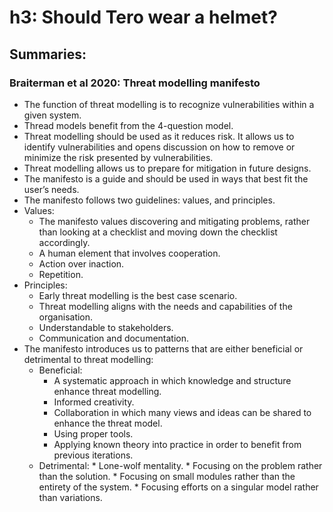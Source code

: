 # h3: Should Tero wear a helmet?
## Summaries:
### Braiterman et al 2020: Threat modelling manifesto
*	The function of threat modelling is to recognize vulnerabilities within a given system.
*	Thread models benefit from the 4-question model.
*	Threat modelling should be used as it reduces risk. It allows us to identify vulnerabilities and opens discussion on how to remove or minimize the risk presented by vulnerabilities.
*	Threat modelling allows us to prepare for mitigation in future designs.
*	The manifesto is a guide and should be used in ways that best fit the user’s needs.
*	The manifesto follows two guidelines: values, and principles.
*	Values:
    *	The manifesto values discovering and mitigating problems, rather than looking at a checklist and moving down the checklist accordingly.
    *	A human element that involves cooperation.
    *	Action over inaction.
    *	Repetition.
*	Principles:
    *	Early threat modelling is the best case scenario.
    *	Threat modelling aligns with the needs and capabilities of the organisation.
    *	Understandable to stakeholders.
    *	Communication and documentation.
*	The manifesto introduces us to patterns that are either beneficial or detrimental to threat modelling:
	  * Beneficial:
          * A systematic approach in which knowledge and structure enhance threat modelling.
          * Informed creativity.
          * Collaboration in which many views and ideas can be shared to enhance the threat model.
          * Using proper tools.
          * Applying known theory into practice in order to benefit from previous iterations.
    * Detrimental:
          * Lone-wolf mentality.
          * Focusing on the problem rather than the solution.
          * Focusing on small modules rather than the entirety of the system.
          * Focusing efforts on a singular model rather than variations.

